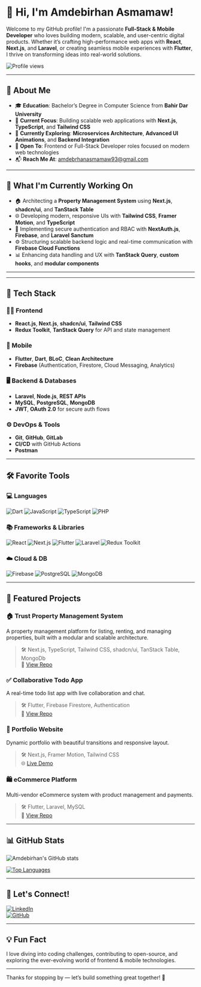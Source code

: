 # 👋 Hi, I'm Amdebirhan Asmamaw!

Welcome to my GitHub profile! I'm a passionate **Full-Stack & Mobile Developer** who loves building modern, scalable, and user-centric digital products. Whether it’s crafting high-performance web apps with **React**, **Next.js**, and **Laravel**, or creating seamless mobile experiences with **Flutter**, I thrive on transforming ideas into real-world solutions.

![Profile views](https://komarev.com/ghpvc/?username=amde-asme-prog&color=green)

---

## 🧠 About Me

- 🎓 **Education**: Bachelor’s Degree in Computer Science from **Bahir Dar University**
- 💼 **Current Focus**: Building scalable web applications with **Next.js**, **TypeScript**, and **Tailwind CSS**
- 🧠 **Currently Exploring**: **Microservices Architecture**, **Advanced UI Animations**, and **Backend Integration**
- 🔭 **Open To**: Frontend or Full-Stack Developer roles focused on modern web technologies
- 📬 **Reach Me At**: [amdebrhanasmamaw93@gmail.com](mailto:amdebrhanasmamaw93@gmail.com)

---

## 🚀 What I'm Currently Working On

- 🏠 Architecting a **Property Management System** using **Next.js**, **shadcn/ui**, and **TanStack Table**
- 🌐 Developing modern, responsive UIs with **Tailwind CSS**, **Framer Motion**, and **TypeScript**
- 🔐 Implementing secure authentication and RBAC with **NextAuth.js**, **Firebase**, and **Laravel Sanctum**
- ⚙️ Structuring scalable backend logic and real-time communication with **Firebase Cloud Functions**
- 📊 Enhancing data handling and UX with **TanStack Query**, **custom hooks**, and **modular components**

---

---

## 🧰 Tech Stack

### 👨‍💻 Frontend
- **React.js**, **Next.js**, **shadcn/ui**, **Tailwind CSS**
- **Redux Toolkit**, **TanStack Query** for API and state management

### 📱 Mobile
- **Flutter**, **Dart**, **BLoC**, **Clean Architecture**
- **Firebase** (Authentication, Firestore, Cloud Messaging, Analytics)

### 🖥 Backend & Databases
- **Laravel**, **Node.js**, **REST APIs**
- **MySQL**, **PostgreSQL**, **MongoDB**
- **JWT**, **OAuth 2.0** for secure auth flows

### ⚙️ DevOps & Tools
- **Git**, **GitHub**, **GitLab**
- **CI/CD** with GitHub Actions
- **Postman**

---

## 🛠 Favorite Tools

### 💻 Languages
![Dart](https://img.shields.io/badge/-Dart-0175C2?logo=dart&logoColor=white&style=flat-square) 
![JavaScript](https://img.shields.io/badge/-JavaScript-F7DF1E?logo=javascript&logoColor=black&style=flat-square) 
![TypeScript](https://img.shields.io/badge/-TypeScript-007ACC?logo=typescript&logoColor=white&style=flat-square) 
![PHP](https://img.shields.io/badge/-PHP-777BB4?logo=php&logoColor=white&style=flat-square)

### 📚 Frameworks & Libraries
![React](https://img.shields.io/badge/-React-61DAFB?logo=react&logoColor=white&style=flat-square) 
![Next.js](https://img.shields.io/badge/-Next.js-000000?logo=nextdotjs&logoColor=white&style=flat-square)
![Flutter](https://img.shields.io/badge/-Flutter-02569B?logo=flutter&logoColor=white&style=flat-square) 
![Laravel](https://img.shields.io/badge/-Laravel-FF2D20?logo=laravel&logoColor=white&style=flat-square) 
![Redux Toolkit](https://img.shields.io/badge/-Redux_Toolkit-764ABC?logo=redux&logoColor=white&style=flat-square) 

### ☁️ Cloud & DB
![Firebase](https://img.shields.io/badge/-Firebase-FFCA28?logo=firebase&logoColor=black&style=flat-square) 
![PostgreSQL](https://img.shields.io/badge/-PostgreSQL-336791?logo=postgresql&logoColor=white&style=flat-square) 
![MongoDB](https://img.shields.io/badge/-MongoDB-47A248?logo=mongodb&logoColor=white&style=flat-square)

---

## 🌟 Featured Projects

### 🏠 Trust Property Management System
A property management platform for listing, renting, and managing properties, built with a modular and scalable architecture.

> 🛠 Next.js, TypeScript, Tailwind CSS, shadcn/ui, TanStack Table, MongoDb  
> 🔗 [View Repo](https://github.com/amde-asme-prog/trust-property-management)

### ✅ Collaborative Todo App
A real-time todo list app with live collaboration and chat.

> 🛠 Flutter, Firebase Firestore, Authentication  
> 🔗 [View Repo](https://github.com/amde-asme-prog/todo-app)

### 🎨 Portfolio Website
Dynamic portfolio with beautiful transitions and responsive layout.

> 🛠 Next.js, Framer Motion, Tailwind CSS  
> 🌐 [Live Demo](https://amdebirhanasmamaw.netlify.app)

### 🛍 eCommerce Platform
Multi-vendor eCommerce system with product management and payments.

> 🛠 Flutter, Laravel, MySQL  
> 🔗 [View Repo](https://github.com/amde-asme-prog/ecommerce-app)

---

## 📊 GitHub Stats

![Amdebirhan's GitHub stats](https://github-readme-stats.vercel.app/api?username=amde-asme-prog&show_icons=true&theme=radical)

[![Top Languages](https://github-readme-stats.vercel.app/api/top-langs/?username=amde-asme-prog&layout=compact)](https://github.com/amde-asme-prog/github-readme-stats)

---

## 🔗 Let's Connect!

[![LinkedIn](https://img.shields.io/badge/-LinkedIn-0077B5?logo=linkedin&logoColor=white&style=flat-square)](https://linkedin.com/in/amdebirhan-asmamaw)  
[![GitHub](https://img.shields.io/badge/-GitHub-181717?logo=github&logoColor=white&style=flat-square)](https://github.com/amde-asme-prog)  

---

## 💡 Fun Fact

I love diving into coding challenges, contributing to open-source, and exploring the ever-evolving world of frontend & mobile technologies.

---

Thanks for stopping by — let’s build something great together! 🚀
